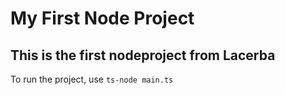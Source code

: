 # My First Node Project

## This is the first nodeproject from Lacerba

To run the project, use `ts-node main.ts`